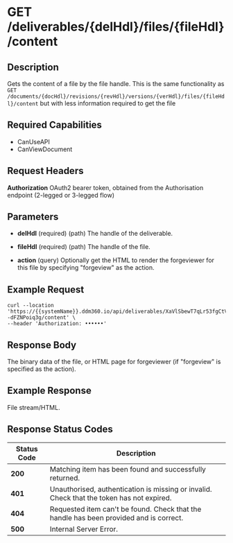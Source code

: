 # GET /deliverables/{delHdl}/files/{fileHdl}/content

## Description
Gets the content of a file by the file handle. This is the same functionality as `GET /documents/{docHdl}/revisions/{revHdl}/versions/{verHdl}/files/{fileHdl}/content` but with less information required to get the file

## Required Capabilities
* CanUseAPI
* CanViewDocument

## Request Headers

**Authorization** OAuth2 bearer token, obtained from the Authorisation endpoint (2-legged or 3-legged flow)

## Parameters
* **delHdl** (required) (path) The handle of the deliverable.

* **fileHdl** (required) (path) The handle of the file.

* **action** (query) Optionally get the HTML to render the forgeviewer for this file by specifying "forgeview" as the action.


## Example Request
```
curl --location 'https://{{systemName}}.ddm360.io/api/deliverables/XaVlSbewT7qLr53fgCtVgw/files/v8JNBCMdR8--dFZNPoiq3g/content' \
--header 'Authorization: ••••••'
```

## Response Body
The binary data of the file, or HTML page for forgeviewer (if "forgeview" is specified as the action).

## Example Response
File stream/HTML.

## Response Status Codes
| Status Code | Description |
| -------- | ------- |
|**200** |Matching item has been found and successfully returned.|
|**401** |Unauthorised, authentication is missing or invalid. Check that the token has not expired.|
|**404**| Requested item can't be found. Check that the handle has been provided and is correct.|
|**500** |Internal Server Error.|


